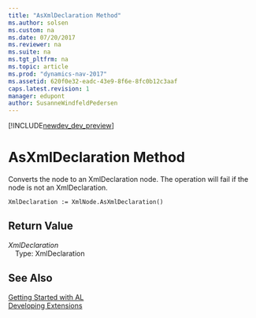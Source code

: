 ```yaml
---
title: "AsXmlDeclaration Method"
ms.author: solsen
ms.custom: na
ms.date: 07/20/2017
ms.reviewer: na
ms.suite: na
ms.tgt_pltfrm: na
ms.topic: article
ms.prod: "dynamics-nav-2017"
ms.assetid: 620f0e32-eadc-43e9-8f6e-8fc0b12c3aaf
caps.latest.revision: 1
manager: edupont
author: SusanneWindfeldPedersen
---
```


[!INCLUDE[newdev_dev_preview](../includes/newdev_dev_preview.md)]

# AsXmlDeclaration Method
Converts the node to an XmlDeclaration node. The operation will fail if the node is not an XmlDeclaration.  
```  
XmlDeclaration := XmlNode.AsXmlDeclaration()  
```  
## Return Value
*XmlDeclaration*  
&emsp;Type: XmlDeclaration  
  
## See Also
[Getting Started with AL](../devenv-get-started.md)  
[Developing Extensions](../devenv-dev-overview.md)  

